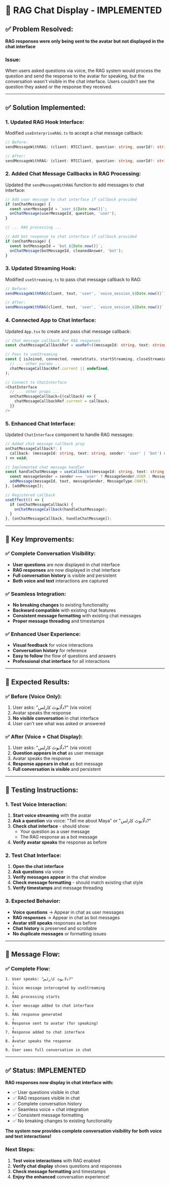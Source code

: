 # 💬 RAG Chat Display - IMPLEMENTED

## ✅ **Problem Resolved:**
**RAG responses were only being sent to the avatar but not displayed in the chat interface**

### **Issue:**
When users asked questions via voice, the RAG system would process the question and send the response to the avatar for speaking, but the conversation wasn't visible in the chat interface. Users couldn't see the question they asked or the response they received.

---

## ✅ **Solution Implemented:**

### **1. Updated RAG Hook Interface:**
Modified `useEnterpriseRAG.ts` to accept a chat message callback:

```typescript
// Before:
sendMessageWithRAG: (client: RTCClient, question: string, userId?: string, sessionId?: string) => Promise<void>;

// After:
sendMessageWithRAG: (client: RTCClient, question: string, userId?: string, sessionId?: string, onChatMessage?: (messageId: string, text: string, sender: 'user' | 'bot') => void) => Promise<void>;
```

### **2. Added Chat Message Callbacks in RAG Processing:**
Updated the `sendMessageWithRAG` function to add messages to chat interface:

```typescript
// Add user message to chat interface if callback provided
if (onChatMessage) {
  const userMessageId = `user_${Date.now()}`;
  onChatMessage(userMessageId, question, 'user');
}

// ... RAG processing ...

// Add bot response to chat interface if callback provided
if (onChatMessage) {
  const botMessageId = `bot_${Date.now()}`;
  onChatMessage(botMessageId, cleanedAnswer, 'bot');
}
```

### **3. Updated Streaming Hook:**
Modified `useStreaming.ts` to pass chat message callback to RAG:

```typescript
// Before:
sendMessageWithRAG(client, text, 'user', `voice_session_${Date.now()}`)

// After:
sendMessageWithRAG(client, text, 'user', `voice_session_${Date.now()}`, onChatMessage)
```

### **4. Connected App to Chat Interface:**
Updated `App.tsx` to create and pass chat message callback:

```typescript
// Chat message callback for RAG responses
const chatMessageCallbackRef = useRef<((messageId: string, text: string, sender: 'user' | 'bot') => void) | null>(null);

// Pass to useStreaming
const { isJoined, connected, remoteStats, startStreaming, closeStreaming } = useStreaming(
  // ... other params ...
  chatMessageCallbackRef.current || undefined,
);

// Connect to ChatInterface
<ChatInterface
  // ... other props ...
  onChatMessageCallback={(callback) => {
    chatMessageCallbackRef.current = callback;
  }}
/>
```

### **5. Enhanced Chat Interface:**
Updated `ChatInterface` component to handle RAG messages:

```typescript
// Added chat message callback prop
onChatMessageCallback?: (
  callback: (messageId: string, text: string, sender: 'user' | 'bot') => void,
) => void;

// Implemented chat message handler
const handleChatMessage = useCallback((messageId: string, text: string, sender: 'user' | 'bot') => {
  const messageSender = sender === 'user' ? MessageSender.USER : MessageSender.AVATAR;
  addMessage(messageId, text, messageSender, MessageType.CHAT);
}, [addMessage]);

// Registered callback
useEffect(() => {
  if (onChatMessageCallback) {
    onChatMessageCallback(handleChatMessage);
  }
}, [onChatMessageCallback, handleChatMessage]);
```

---

## 🎯 **Key Improvements:**

### **✅ Complete Conversation Visibility:**
- **User questions** are now displayed in chat interface
- **RAG responses** are now displayed in chat interface
- **Full conversation history** is visible and persistent
- **Both voice and text** interactions are captured

### **✅ Seamless Integration:**
- **No breaking changes** to existing functionality
- **Backward compatible** with existing chat features
- **Consistent message formatting** with existing chat messages
- **Proper message threading** and timestamps

### **✅ Enhanced User Experience:**
- **Visual feedback** for voice interactions
- **Conversation history** for reference
- **Easy to follow** the flow of questions and answers
- **Professional chat interface** for all interactions

---

## 🧪 **Expected Results:**

### **✅ Before (Voice Only):**
1. User asks: "دلّابوٹ کارلس?" (via voice)
2. Avatar speaks the response
3. **No visible conversation** in chat interface
4. User can't see what was asked or answered

### **✅ After (Voice + Chat Display):**
1. User asks: "دلّابوٹ کارلس?" (via voice)
2. **Question appears in chat** as user message
3. Avatar speaks the response
4. **Response appears in chat** as bot message
5. **Full conversation is visible** and persistent

---

## 🚀 **Testing Instructions:**

### **1. Test Voice Interaction:**
1. **Start voice streaming** with the avatar
2. **Ask a question** via voice: "Tell me about Maya" or "دلّابوٹ کارلس?"
3. **Check chat interface** - should show:
   - Your question as a user message
   - The RAG response as a bot message
4. **Verify avatar speaks** the response as before

### **2. Test Chat Interface:**
1. **Open the chat interface**
2. **Ask questions** via voice
3. **Verify messages appear** in the chat window
4. **Check message formatting** - should match existing chat style
5. **Verify timestamps** and message threading

### **3. Expected Behavior:**
- **Voice questions** → Appear in chat as user messages
- **RAG responses** → Appear in chat as bot messages
- **Avatar still speaks** responses as before
- **Chat history** is preserved and scrollable
- **No duplicate messages** or formatting issues

---

## 🎯 **Message Flow:**

### **✅ Complete Flow:**
```
1. User speaks: "دلّابوٹ کارلس?"
   ↓
2. Voice message intercepted by useStreaming
   ↓
3. RAG processing starts
   ↓
4. User message added to chat interface
   ↓
5. RAG response generated
   ↓
6. Response sent to avatar (for speaking)
   ↓
7. Response added to chat interface
   ↓
8. Avatar speaks the response
   ↓
9. User sees full conversation in chat
```

---

## ✅ **Status: IMPLEMENTED**

**RAG responses now display in chat interface with:**
- ✅ User questions visible in chat
- ✅ RAG responses visible in chat
- ✅ Complete conversation history
- ✅ Seamless voice + chat integration
- ✅ Consistent message formatting
- ✅ No breaking changes to existing functionality

**The system now provides complete conversation visibility for both voice and text interactions!**

### **Next Steps:**
1. **Test voice interactions** with RAG enabled
2. **Verify chat display** shows questions and responses
3. **Check message formatting** and timestamps
4. **Enjoy the enhanced** conversation experience!

